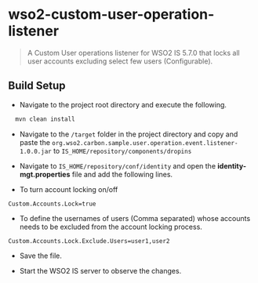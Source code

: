 # wso2-custom-user-operation-listener
 
> A Custom User operations listener for WSO2 IS 5.7.0 that locks all user accounts excluding select few users (Configurable).

## Build Setup

* Navigate to the project root directory and execute the following.
``` bash
  mvn clean install
```
* Navigate to the `/target` folder in the project directory and copy and paste the `org.wso2.carbon.sample.user.operation.event.listener-1.0.0.jar` to `IS_HOME/repository/components/dropins`

* Navigate to `IS_HOME/repository/conf/identity` and open the **identity-mgt.properties** file and add the following lines.
- To turn account locking on/off
```
Custom.Accounts.Lock=true
``` 
 - To define the usernames of users (Comma separated) whose accounts needs to be excluded from the account locking process. 
```
Custom.Accounts.Lock.Exclude.Users=user1,user2
``` 
* Save the file.

* Start the WSO2 IS server to observe the changes.

 
